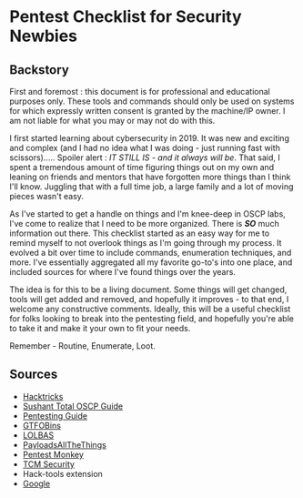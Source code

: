 # Pentest Checklist for Security Newbies
## Backstory
First and foremost : this document is for professional and educational purposes only.  These tools and commands should only be used on systems for which expressly written consent is granted by the machine/IP owner.  I am not liable for what you may or may not do with this.

I first started learning about cybersecurity in 2019.  It was new and exciting and complex (and I had no idea what I was doing - just running fast with scissors)..... Spoiler alert : *IT STILL IS - and it always will be*.  That said, I spent a tremendous amount of time figuring things out on my own and leaning on friends and mentors that have forgotten more things than I think I'll know.  Juggling that with a full time job, a large family and a lot of moving pieces wasn't easy.  

As I've started to get a handle on things and I'm knee-deep in OSCP labs, I've come to realize that I need to be more organized. There is ***SO*** much information out there.  This checklist started as an easy way for me to remind myself to not overlook things as I'm going through my process.  It evolved a bit over time to include commands, enumeration techniques, and more.  I've essentially aggregated all my favorite go-to's into one place, and included sources for where I've found things over the years.  

The idea is for this to be a living document.  Some things will get changed, tools will get added and removed, and hopefully it improves - to that end, I welcome any constructive comments.  Ideally, this will be a useful checklist for folks looking to break into the pentesting field, and hopefully you're able to take it and make it your own to fit your needs.  

Remember - Routine, Enumerate, Loot.

## Sources
- [Hacktricks](https://book.hacktricks.xyz/welcome/readme)
- [Sushant Total OSCP Guide](https://sushant747.gitbooks.io/total-oscp-guide/content/list_of_common_ports.html)
- [Pentesting Guide](https://github.com/pha5matis/Pentesting-Guide/blob/master/list_of_common_ports.md)
- [GTFOBins](https://gtfobins.github.io/)
- [LOLBAS](https://lolbas-project.github.io/)
- [PayloadsAllTheThings](https://github.com/swisskyrepo/PayloadsAllTheThings)
- [Pentest Monkey](https://pentestmonkey.net/)
- [TCM Security](https://academy.tcm-sec.com/)
- Hack-tools extension
- [Google](https://google.com)

